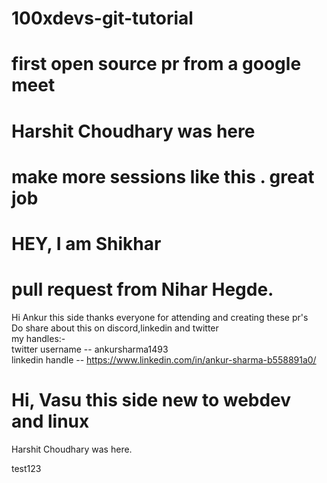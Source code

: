 # 100xdevs-git-tutorial


first open source pr from a google meet
=======

Harshit Choudhary was here
=======

make more sessions like this . great job 
=======

HEY, I am Shikhar
=======

pull request from Nihar Hegde.
=======
Hi Ankur this side thanks everyone for attending and creating these pr's <br/>
Do share about this on discord,linkedin and twitter <br/>
my handles:- <br/>
twitter username -- ankursharma1493 <br/>
linkedin handle  -- https://www.linkedin.com/in/ankur-sharma-b558891a0/


Hi, Vasu this side new to webdev and linux
=======
Harshit Choudhary was here.

test123
